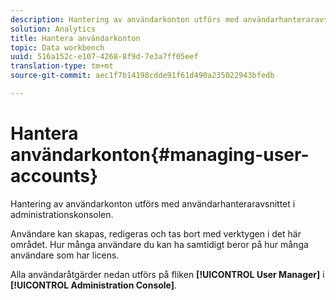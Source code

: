 ```yaml
---
description: Hantering av användarkonton utförs med användarhanteraravsnittet i administrationskonsolen.
solution: Analytics
title: Hantera användarkonton
topic: Data workbench
uuid: 516a152c-e107-4268-8f9d-7e3a7ff05eef
translation-type: tm+mt
source-git-commit: aec1f7b14198cdde91f61d490a235022943bfedb

---
```



# Hantera användarkonton{#managing-user-accounts}

Hantering av användarkonton utförs med användarhanteraravsnittet i administrationskonsolen.

Användare kan skapas, redigeras och tas bort med verktygen i det här området. Hur många användare du kan ha samtidigt beror på hur många användare som har licens.

Alla användaråtgärder nedan utförs på fliken **[!UICONTROL User Manager]** i **[!UICONTROL Administration Console]**.
